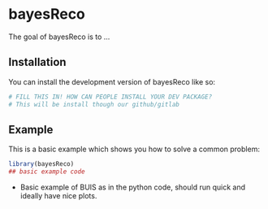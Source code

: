 
<!-- README.md is generated from README.Rmd. Please edit that file -->

# bayesReco

<!-- badges: start -->
<!-- badges: end -->

The goal of bayesReco is to …

## Installation

You can install the development version of bayesReco like so:

``` r
# FILL THIS IN! HOW CAN PEOPLE INSTALL YOUR DEV PACKAGE?
# This will be install though our github/gitlab
```

## Example

This is a basic example which shows you how to solve a common problem:

``` r
library(bayesReco)
## basic example code
```

- Basic example of BUIS as in the python code, should run quick and
  ideally have nice plots.
